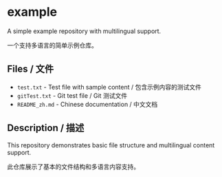 # example

A simple example repository with multilingual support.

一个支持多语言的简单示例仓库。

## Files / 文件

- `test.txt` - Test file with sample content / 包含示例内容的测试文件
- `gitTest.txt` - Git test file / Git 测试文件
- `README_zh.md` - Chinese documentation / 中文文档

## Description / 描述

This repository demonstrates basic file structure and multilingual content support.

此仓库展示了基本的文件结构和多语言内容支持。
